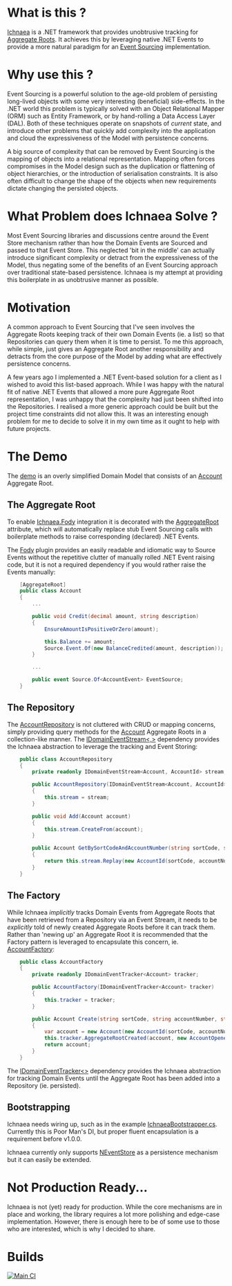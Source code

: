 # What is this ?
[Ichnaea](https://github.com/pete-restall/Ichnaea)
is a .NET framework that provides unobtrusive tracking for
[Aggregate Roots](http://martinfowler.com/bliki/DDD_Aggregate.html).
It achieves this by leveraging native .NET Events to provide a more natural
paradigm for an
[Event Sourcing](http://docs.geteventstore.com/introduction/event-sourcing-basics/)
implementation.

# Why use this ?
Event Sourcing is a powerful solution to the age-old problem of persisting
long-lived objects with some very interesting (beneficial) side-effects.  In
the .NET world this problem is typically solved with an Object Relational
Mapper (ORM) such as Entity Framework, or by hand-rolling a Data Access Layer
(DAL).  Both of these techniques operate on snapshots of _current_ state, and
introduce other problems that quickly add complexity into the application and
cloud the expressiveness of the Model with persistence concerns.

A big source of complexity that can be removed by Event Sourcing is the
mapping of objects into a relational representation.  Mapping often forces
compromises in the Model design such as the duplication or flattening of
object hierarchies, or the introduction of serialisation constraints.  It
is also often difficult to change the shape of the objects when new
requirements dictate changing the persisted objects.

# What Problem does Ichnaea Solve ?
Most Event Sourcing libraries and discussions centre around the Event Store
mechanism rather than how the Domain Events are Sourced and passed to that
Event Store.  This neglected 'bit in the middle' can actually introduce
significant complexity or detract from the expressiveness of the Model,
thus negating some of the benefits of an Event Sourcing approach over
traditional state-based persistence.  Ichnaea is my attempt at providing
this boilerplate in as unobtrusive manner as possible.

# Motivation
A common approach to Event Sourcing that I've seen involves the
Aggregate Roots keeping track of their own Domain Events (ie. a list) so
that Repositories can query them when it is time to persist.  To me this
approach, while simple, just gives an Aggregate Root another responsibility
and detracts from the core purpose of the Model by adding what are effectively
persistence concerns.

A few years ago I implemented a .NET Event-based solution for a client as
I wished to avoid this list-based approach.  While I was happy with the
natural fit of native .NET Events that allowed a more pure Aggregate Root
representation, I was unhappy that the complexity had just been shifted
into the Repositories.  I realised a more generic approach could be
built but the project time constraints did not allow this.  It was an
interesting enough problem for me to decide to solve it in my own time as
it ought to help with future projects.

# The Demo
The [demo](https://github.com/pete-restall/Ichnaea/tree/master/Ichnaea.Demo)
is an overly simplified Domain Model that consists of an
[Account](https://github.com/pete-restall/Ichnaea/tree/master/Ichnaea.Demo/Accounts/Account.cs)
Aggregate Root.

## The Aggregate Root
To enable
[Ichnaea.Fody](https://github.com/pete-restall/Ichnaea/tree/master/Fody/Ichnaea.Fody)
integration it is decorated with the
[AggregateRoot](https://github.com/pete-restall/Ichnaea/tree/master/Ichnaea/AggregateRootAttribute.cs)
attribute, which will automatically replace stub Event Sourcing calls with
boilerplate methods to raise corresponding (declared) .NET Events.

The [Fody](https://github.com/Fody/Fody) plugin provides an easily readable
and idiomatic way to Source Events without the repetitive clutter of manually
rolled .NET Event raising code, but it is not a required dependency if you
would rather raise the Events manually:
```C#
    [AggregateRoot]
    public class Account
    {
        ...

        public void Credit(decimal amount, string description)
        {
            EnsureAmountIsPositiveOrZero(amount);

            this.Balance += amount;
            Source.Event.Of(new BalanceCredited(amount, description));
        }

        ...

        public event Source.Of<AccountEvent> EventSource;
    }
```
## The Repository
The
[AccountRepository](https://github.com/pete-restall/Ichnaea/tree/master/Ichnaea.Demo/Accounts/AccountRepository.cs)
is not cluttered with CRUD or mapping concerns, simply
providing query methods for the
[Account](https://github.com/pete-restall/Ichnaea/tree/master/Ichnaea.Demo/Accounts/Account.cs)
Aggregate Roots in a collection-like
manner.  The
[IDomainEventStream<,>](https://github.com/pete-restall/Ichnaea/tree/master/Ichnaea/IDomainEventStream.cs)
dependency provides the Ichnaea abstraction to leverage the tracking and Event Storing:
```C#
    public class AccountRepository
    {
        private readonly IDomainEventStream<Account, AccountId> stream;

        public AccountRepository(IDomainEventStream<Account, AccountId> stream)
        {
            this.stream = stream;
        }

        public void Add(Account account)
        {
            this.stream.CreateFrom(account);
        }

        public Account GetBySortCodeAndAccountNumber(string sortCode, string accountNumber)
        {
            return this.stream.Replay(new AccountId(sortCode, accountNumber));
        }
    }
```
## The Factory
While Ichnaea *implicitly* tracks Domain Events from Aggregate Roots that
have been retrieved from a Repository via an Event Stream, it needs to be
*explicitly* told of newly created Aggregate Roots before it can track them.
Rather than 'newing up' an Aggregate Root it is recommended that the Factory
pattern is leveraged to encapsulate this concern, ie.
[AccountFactory](https://github.com/pete-restall/Ichnaea/tree/master/Ichnaea.Demo/Accounts/AccountFactory.cs):
```C#
    public class AccountFactory
    {
        private readonly IDomainEventTracker<Account> tracker;

        public AccountFactory(IDomainEventTracker<Account> tracker)
        {
            this.tracker = tracker;
        }

        public Account Create(string sortCode, string accountNumber, string holder)
        {
            var account = new Account(new AccountId(sortCode, accountNumber), holder);
            this.tracker.AggregateRootCreated(account, new AccountOpened(account.Id, holder));
            return account;
        }
    }
```
The
[IDomainEventTracker<>](https://github.com/pete-restall/Ichnaea/tree/master/Ichnaea/IDomainEventTracker.cs)
dependency provides the Ichnaea abstraction for tracking Domain Events
until the Aggregate Root has been added into a Repository (ie. persisted).

## Bootstrapping
Ichnaea needs wiring up, such as in the example
[IchnaeaBootstrapper.cs](https://github.com/pete-restall/Ichnaea/tree/master/Ichnaea.Demo/Web/IchnaeaBootstrapper.cs).
Currently this is Poor Man's DI, but proper fluent encapsulation is a
requirement before v1.0.0.

Ichnaea currently only supports
[NEventStore](https://github.com/NEventStore/NEventStore) as a persistence
mechanism but it can easily be extended.

# Not Production Ready...
Ichnaea is not (yet) ready for production.  While the core mechanisms are
in place and working, the library requires a lot more polishing and
edge-case implementation.  However, there is enough here to be of some use
to those who are interested, which is why I decided to share.

# Builds
[![Main CI](https://ci.appveyor.com/api/projects/status/22147m70ih66dw8i)](https://ci.appveyor.com/project/pete-restall/ichnaea)

